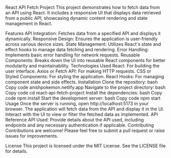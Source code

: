 React API Fetch Project
This project demonstrates how to fetch data from an API using React. It includes a responsive UI that displays data retrieved from a public API, showcasing dynamic content rendering and state management in React.

Features
API Integration: Fetches data from a specified API and displays it dynamically.
Responsive Design: Ensures the application is user-friendly across various device sizes.
State Management: Utilizes React's state and effect hooks to manage data fetching and rendering.
Error Handling: Implements basic error handling for network requests.
Reusable Components: Breaks down the UI into reusable React components for better modularity and maintainability.
Technologies Used
React: For building the user interface.
Axios or Fetch API: For making HTTP requests.
CSS or Styled Components: For styling the application.
React Hooks: For managing component state and side effects.
Installation
Clone the repository:
bash
Copy code
anishpokemon.netlify.app
Navigate to the project directory:
bash
Copy code
cd react-api-fetch-project
Install the dependencies:
bash
Copy code
npm install
Start the development server:
bash
Copy code
npm start
Usage
Once the server is running, open http://localhost:5173 in your browser.
The application will fetch data from the API and display it in the UI.
Interact with the UI to view or filter the fetched data as implemented.
API Reference
API Used: Provide details about the API used, including endpoints and any necessary authentication if applicable.
Contributing
Contributions are welcome! Please feel free to submit a pull request or raise issues for improvements.

License
This project is licensed under the MIT License. See the LICENSE file for details.
